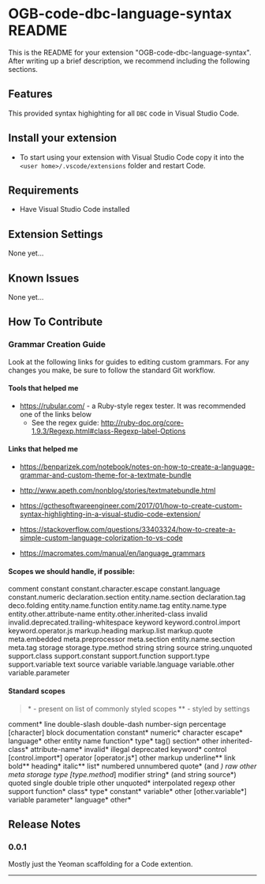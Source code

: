 # OGB-code-dbc-language-syntax README

This is the README for your extension "OGB-code-dbc-language-syntax". After writing up a brief description, we recommend including the following sections.

## Features

This provided syntax highighting for all `DBC` code in Visual Studio Code.

## Install your extension

* To start using your extension with Visual Studio Code copy it into the `<user home>/.vscode/extensions` folder and restart Code.

## Requirements

* Have Visual Studio Code installed

## Extension Settings

None yet...

## Known Issues

None yet...

## How To Contribute

### Grammar Creation Guide

Look at the following links for guides to editing custom grammars. For any changes you make, be sure to follow the standard Git workflow.

#### Tools that helped me

* https://rubular.com/ - a Ruby-style regex tester. It was recommended one of the links below
  * See the regex guide: http://ruby-doc.org/core-1.9.3/Regexp.html#class-Regexp-label-Options

#### Links that helped me

* https://benparizek.com/notebook/notes-on-how-to-create-a-language-grammar-and-custom-theme-for-a-textmate-bundle

* http://www.apeth.com/nonblog/stories/textmatebundle.html
* https://gcthesoftwareengineer.com/2017/01/how-to-create-custom-syntax-highlighting-in-a-visual-studio-code-extension/
* https://stackoverflow.com/questions/33403324/how-to-create-a-simple-custom-language-colorization-to-vs-code
* https://macromates.com/manual/en/language_grammars

#### Scopes we should handle, if possible:

comment
constant
constant.character.escape
constant.language
constant.numeric
declaration.section entity.name.section
declaration.tag
deco.folding
entity.name.function
entity.name.tag
entity.name.type
entity.other.attribute-name
entity.other.inherited-class
invalid
invalid.deprecated.trailing-whitespace
keyword
keyword.control.import
keyword.operator.js
markup.heading
markup.list
markup.quote
meta.embedded
meta.preprocessor
meta.section entity.name.section
meta.tag
storage
storage.type.method
string
string source
string.unquoted
support.class
support.constant
support.function
support.type
support.variable
text source
variable
variable.language
variable.other
variable.parameter

#### Standard scopes

> \* - present on list of commonly styled scopes
> \*\* - styled by settings

comment*
    line
        double-slash
        double-dash
        number-sign
        percentage
        [character]
    block
        documentation
constant*
    numeric*
    character
        escape*
    language*
    other
entity
    name
        function*
        type*
        tag()
        section*
    other
        inherited-class*
        attribute-name*
invalid*
    illegal
    deprecated
keyword*
    control [control.import*]
    operator [operator.js*]
    other
markup
    underline**
        link
    bold**
    heading*
    italic**
    list*
        numbered
        unnumbered
    quote* (and **)
    raw
    other
meta
storage*
    type [type.method*]
    modifier
string* (and string source*)
    quoted
        single
        double
        triple
        other
    unquoted*
    interpolated
    regexp
    other
support
    function*
    class*
    type*
    constant*
    variable*
    other [other.variable*]
variable
    parameter*
    language*
    other*

## Release Notes

### 0.0.1

Mostly just the Yeoman scaffolding for a Code extention.

-----------------------------------------------------------------------------------------------------------
